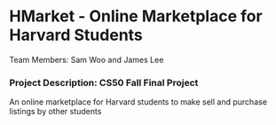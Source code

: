 # HMarket - Online Marketplace for Harvard Students

Team Members: Sam Woo and James Lee

### Project Description: CS50 Fall Final Project
An online marketplace for Harvard students to make sell and purchase listings by other students

